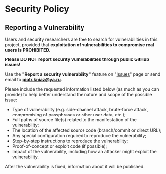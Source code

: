 # Security Policy

## Reporting a Vulnerability

Users and security researchers are free to search for vulnerabilities in this project, provided that **exploitation of vulnerabilities to compromise real users is PROHIBITED.**

**Please DO NOT report security vulnerabilities through public GitHub issues!**

Use the **"Report a security vulnerability"** feature on "[Issues](https://github.com/HBDPG-2/hbdpg-2.github.io/issues)" page or send email to **piotr.kniaz@ya.ru**.

Please include the requested information listed below (as much as you can provide) to help better understand the nature and scope of the possible issue:

* Type of vulnerability (e.g. side-channel attack, brute-force attack, compromising of passphrases or other user data, etc.);
* Full paths of source file(s) related to the manifestation of the vulnerability;
* The location of the affected source code (branch/commit or direct URL);
* Any special configuration required to reproduce the vulnerability;
* Step-by-step instructions to reproduce the vulnerability;
* Proof-of-concept or exploit code (if possible);
* Impact of the vulnerability, including how an attacker might exploit the vulnerability.

After the vulnerability is fixed, information about it will be published.
